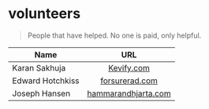 
# volunteers

> People that have helped. No one is paid, only helpful.

| Name                 | URL                  |
| -------------------- |:--------------------:|
| Karan Sakhuja        | [Kevify.com](http://kevify.com/) |
| Edward Hotchkiss     | [forsurerad.com](http://forsurerad.com/) |
| Joseph Hansen        | [hammarandhjarta.com](hammarandhjarta.com/) |
